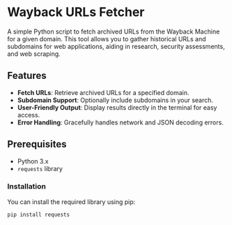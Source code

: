 # Wayback URLs Fetcher

A simple Python script to fetch archived URLs from the Wayback Machine for a given domain. This tool allows you to gather historical URLs and subdomains for web applications, aiding in research, security assessments, and web scraping.

## Features

- **Fetch URLs**: Retrieve archived URLs for a specified domain.
- **Subdomain Support**: Optionally include subdomains in your search.
- **User-Friendly Output**: Display results directly in the terminal for easy access.
- **Error Handling**: Gracefully handles network and JSON decoding errors.

## Prerequisites

- Python 3.x
- `requests` library

### Installation

You can install the required library using pip:

```bash
pip install requests

